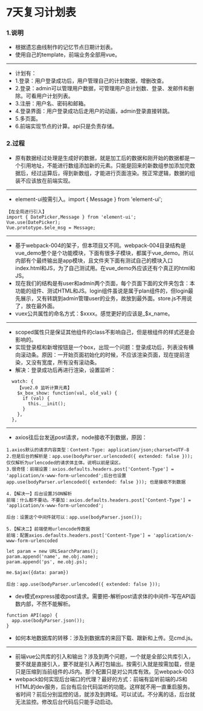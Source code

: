 # 7天复习计划表

### 1.说明

* 根据遗忘曲线制作的记忆节点日期计划表。
* 使用自己的template，前端业务全部用vue。

--------------

* 计划有：
* 1.登录：用户登录成功后，用户管理自己的计划数据，增删改查。
* 2.登录：admin可以管理用户数据，可管理用户总计划数、登录、发邮件和删除。可看用户计划列表。
* 3.注册：用户名、密码和邮箱。
* 4.登录界面：用户登录成功后走用户的动画，admin登录直接转跳。
* 5.多页面。
* 6.前端实现节点的计算。api只是负责存储。

### 2.过程

* 原有数据经过处理是生成好的数据，就是加工后的数据和刚开始的数据都是一个引用地址，不能进行数组添加新的元素。只能是回来的新数组参加添加完数据后，经过运算后，得到新数组，才能进行页面渲染。按正常逻辑，数据的组装不应该放在前端实现。

-----

* element-ui按需引入。import { Message } from 'element-ui';
```
【在全局进行引入】
import { DatePicker,Message } from 'element-ui';
Vue.use(DatePicker);
Vue.prototype.$ele_msg = Message;
```

----

* 基于webpack-004的架子，但本项目又不同。webpack-004目录结构是vue_demo整个是个功能模块，下面有很多子模块，都属于vue_demo。所以内部有个最终输出是app模块，且文件夹下面有测试自己的模块入口index.html和JS，为了自己测试用。在vue_demo外应该还有个真正的html和JS。
* 现在我们的结构是有user和admin两个页面，每个页面下面的文件夹包含：本功能的组件、测试HTML和JS。login组件虽说是属于plan组件的，但login最先展示，又有转跳到admin管理user的业务，故放到最外面。store.js不用说了，放在最外面。
* vuex公共属性的命名方式：$xxxx。感觉更好的应该是_$x_name。

----

* scoped属性只是保证其他组件的class不影响自己，但是根组件的样式还是会影响的。
* 实现登录框和新增按钮是一个box，出现一个问题：登录成功后，列表没有横向滚动条。原因：一开始页面初始化的时候，不应该渲染页面，现在提前渲染，又没有宽度，所有没有滚动条。
* 解决：登录成功后再进行渲染，设置监听：
```
  watch: {
    【vue2.0 监听计算元素】
    $x_box_show: function(val, old_val) {
      if (val) {
        this.__init();
      }
    },
  },
```

-----------------

* axios往后台发送post请求，node接收不到数据，原因：
```
1.axios默认的请求内容类型：Content-Type: application/json;charset=UTF-8
2.但是后台的解析是：app.use(bodyParser.urlencoded({ extended: false })); 仅仅解析为urlencoded的请求体主体。说明以前是误区。
3.很奇怪：前端设置：axios.defaults.headers.post['Content-Type'] = 'application/x-www-form-urlencoded';后台也设置app.use(bodyParser.urlencoded({ extended: false })); 也是接收不到数据

4.【解决一】后台设置JSON解析
前端：什么都不要动。不要加：axios.defaults.headers.post['Content-Type'] = 'application/x-www-form-urlencoded';

后台：设置这个中间件就可以：app.use(bodyParser.json());

5.【解决二】前端使用urlencode传数据
前端：配置axios.defaults.headers.post['Content-Type'] = 'application/x-www-form-urlencoded

let param = new URLSearchParams();
param.append('name', me.obj.name);
param.append('ps', me.obj.ps);

me.$ajax({data: param})

后台：app.use(bodyParser.urlencoded({ extended: false }));
```


* dev模式express接收post请求。需要把-解析post请求体的中间件-写在API函数内部，不然不能解析。
```
function API(app) {
  app.use(bodyParser.json());
}
```

* 如何本地数据库的转移：涉及到数据库的来回下载、跟新和上传。见cmd.js。

---------------

* 前端vue公共库的引入和输出？涉及到两个问题，一个就是全部公共库引入，要不就是直接引入，要不就是引入再打包输出。按需引入就是按需加载，但是只是压缩到当前组件的JS内。那个配置只是对公共库有效。见webpack-003
* webpack如何实现后台端口的代理？最好的方式：前端有监听前端的JS和HTML的dev服务，后台有后台代码监听的功能。这样就不用一直重启服务。省时间？前后分别监控的话，就涉及到跨域。可以试试。不分离的话，后台就无法监控。修改后台代码后只能手动启动。























